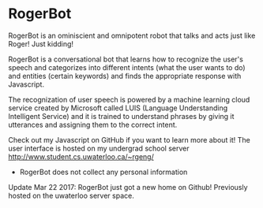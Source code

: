 # RogerBot

RogerBot is an ominiscient and omnipotent robot that talks and acts just like Roger!
Just kidding!

RogerBot is a conversational bot that learns how to recognize the user's speech and categorizes into different intents (what the user wants to do) and entities (certain keywords) and finds the appropriate response with Javascript. 

The recognization of user speech is powered by a machine learning cloud service created by Microsoft called LUIS (Language Understanding Intelligent Service) and it is trained to understand phrases by giving it utterances and assigning them to the correct intent.

Check out my Javascript on GitHub if you want to learn more about it! The user interface is hosted on my undergrad school server http://www.student.cs.uwaterloo.ca/~rgeng/
* RogerBot does not collect any personal information

Update Mar 22 2017: RogerBot just got a new home on Github! Previously hosted on the uwaterloo server space.
